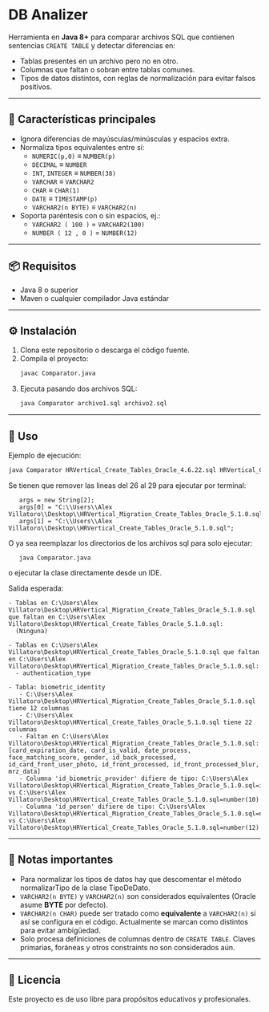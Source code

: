 
# DB Analizer

Herramienta en **Java 8+** para comparar archivos SQL que contienen sentencias `CREATE TABLE` y detectar diferencias en:
- Tablas presentes en un archivo pero no en otro.
- Columnas que faltan o sobran entre tablas comunes.
- Tipos de datos distintos, con reglas de normalización para evitar falsos positivos.

---

## 🚀 Características principales

- Ignora diferencias de mayúsculas/minúsculas y espacios extra.
- Normaliza tipos equivalentes entre sí:
  - `NUMERIC(p,0)` ≡ `NUMBER(p)`
  - `DECIMAL` ≡ `NUMBER`
  - `INT`, `INTEGER` ≡ `NUMBER(38)`
  - `VARCHAR` ≡ `VARCHAR2`
  - `CHAR` ≡ `CHAR(1)`
  - `DATE` ≡ `TIMESTAMP(p)`
  - `VARCHAR2(n BYTE)` ≡ `VARCHAR2(n)`
- Soporta paréntesis con o sin espacios, ej.:
  - `VARCHAR2 ( 100 )` = `VARCHAR2(100)`
  - `NUMBER ( 12 , 0 )` = `NUMBER(12)`

---

## 📦 Requisitos

- Java 8 o superior
- Maven o cualquier compilador Java estándar

---

## ⚙️ Instalación

1. Clona este repositorio o descarga el código fuente.
2. Compila el proyecto:
   ```bash
   javac Comparator.java
   ```
3. Ejecuta pasando dos archivos SQL:
   ```bash
   java Comparator archivo1.sql archivo2.sql
   ```

---

## 📝 Uso

Ejemplo de ejecución:

```bash
java Comparator HRVertical_Create_Tables_Oracle_4.6.22.sql HRVertical_Create_Tables_Oracle_5.1.0.sql
```

Se tienen que remover las lineas del 26 al 29 para ejecutar por terminal:

```
   args = new String[2];
   args[0] = "C:\\Users\\Alex Villatoro\\Desktop\\HRVertical_Migration_Create_Tables_Oracle_5.1.0.sql";
   args[1] = "C:\\Users\\Alex Villatoro\\Desktop\\HRVertical_Create_Tables_Oracle_5.1.0.sql";
```

O ya sea reemplazar los directorios de los archivos sql para solo ejecutar:

```
   java Comparator.java
```

o ejecutar la clase directamente desde un IDE.

Salida esperada:

```
- Tablas en C:\Users\Alex Villatoro\Desktop\HRVertical_Migration_Create_Tables_Oracle_5.1.0.sql que faltan en C:\Users\Alex Villatoro\Desktop\HRVertical_Create_Tables_Oracle_5.1.0.sql:
  (Ninguna)

- Tablas en C:\Users\Alex Villatoro\Desktop\HRVertical_Create_Tables_Oracle_5.1.0.sql que faltan en C:\Users\Alex Villatoro\Desktop\HRVertical_Migration_Create_Tables_Oracle_5.1.0.sql:
  - authentication_type

- Tabla: biometric_identity
   - C:\Users\Alex Villatoro\Desktop\HRVertical_Migration_Create_Tables_Oracle_5.1.0.sql tiene 12 columnas
   - C:\Users\Alex Villatoro\Desktop\HRVertical_Create_Tables_Oracle_5.1.0.sql tiene 22 columnas
   - Faltan en C:\Users\Alex Villatoro\Desktop\HRVertical_Migration_Create_Tables_Oracle_5.1.0.sql: [card_expiration_date, card_is_valid, date_process, face_matching_score, gender, id_back_processed, id_card_front_user_photo, id_front_processed, id_front_processed_blur, mrz_data]
   - Columna 'id_biometric_provider' difiere de tipo: C:\Users\Alex Villatoro\Desktop\HRVertical_Migration_Create_Tables_Oracle_5.1.0.sql=int vs C:\Users\Alex Villatoro\Desktop\HRVertical_Create_Tables_Oracle_5.1.0.sql=number(10)
   - Columna 'id_person' difiere de tipo: C:\Users\Alex Villatoro\Desktop\HRVertical_Migration_Create_Tables_Oracle_5.1.0.sql=numeric(12,0) vs C:\Users\Alex Villatoro\Desktop\HRVertical_Create_Tables_Oracle_5.1.0.sql=number(12)
```

---

## 📖 Notas importantes

- Para normalizar los tipos de datos hay que descomentar el método normalizarTipo de la clase TipoDeDato.
- `VARCHAR2(n BYTE)` y `VARCHAR2(n)` son considerados equivalentes (Oracle asume **BYTE** por defecto).
- `VARCHAR2(n CHAR)` puede ser tratado como **equivalente** a `VARCHAR2(n)` si así se configura en el código. Actualmente se marcan como distintos para evitar ambigüedad.
- Solo procesa definiciones de columnas dentro de `CREATE TABLE`. Claves primarias, foráneas y otros constraints no son considerados aún.

---

## 📜 Licencia

Este proyecto es de uso libre para propósitos educativos y profesionales.
